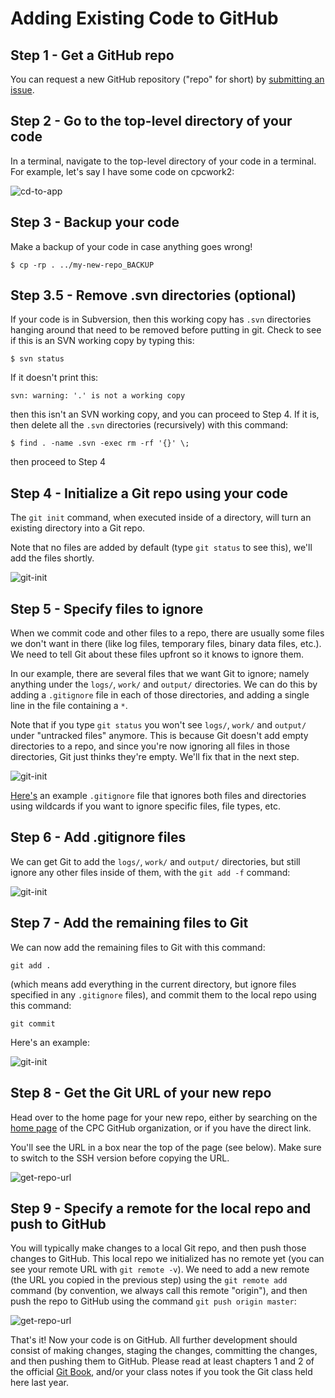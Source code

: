 Adding Existing Code to GitHub
==============================

Step 1 - Get a GitHub repo
--------------------------

You can request a new GitHub repository ("repo" for short) by [submitting an issue](https://github.com/noaa-nws-cpc/github/issues/new?template=new_repo.md&title=New+GitHub+repo&labels=new+repo&assignee=mikecharles).

Step 2 - Go to the top-level directory of your code
---------------------------------------------------

In a terminal, navigate to the top-level directory of your code in a terminal. For example, let's say
I have some code on cpcwork2:

![cd-to-app](images/terminal_cd-to-app.png)

Step 3 - Backup your code
-------------------------

Make a backup of your code in case anything goes wrong!

    $ cp -rp . ../my-new-repo_BACKUP

Step 3.5 - Remove .svn directories (optional)
---------------------------------------------

If your code is in Subversion, then this working copy has `.svn` directories hanging around that need to be removed before putting in git. Check to see if this is an SVN working copy by typing this:

    $ svn status

If it doesn't print this:

```
svn: warning: '.' is not a working copy
```

then this isn't an SVN working copy, and you can proceed to Step 4. If it is, then delete all the `.svn` directories (recursively) with this command:

    $ find . -name .svn -exec rm -rf '{}' \;

then proceed to Step 4

Step 4 - Initialize a Git repo using your code
----------------------------------------------

The `git init` command, when executed inside of a directory, will turn an existing directory into a Git repo.

Note that no files are added by default (type `git status` to see this), we'll add the files shortly.

![git-init](images/terminal_git-init.png)

Step 5 - Specify files to ignore
--------------------------------

When we commit code and other files to a repo, there are usually some files we don't want in there (like log files, temporary files, binary data files, etc.). We need to tell Git about these files upfront so it knows to ignore them.

In our example, there are several files that we want Git to ignore; namely anything under the `logs/`, `work/` and `output/` directories. We can do this by adding a `.gitignore` file in each of those directories, and adding a single line in the file containing a `*`.

Note that if you type `git status` you won't see `logs/`, `work/` and `output/` under "untracked files" anymore. This is because Git doesn't add empty directories to a repo, and since you're now ignoring all files in those directories, Git just thinks they're empty. We'll fix that in the next step.

![git-init](images/terminal_git-ignore.png)

[Here's](https://github.com/github/gitignore/blob/master/Python.gitignore) an example `.gitignore` file that ignores both files and directories using wildcards if you want to ignore specific files, file types, etc.

Step 6 - Add .gitignore files
-----------------------------

We can get Git to add the `logs/`, `work/` and `output/` directories, but still ignore any other files inside of them, with the `git add -f` command:

![git-init](images/terminal_git-add-gitignores.png)

Step 7 - Add the remaining files to Git
---------------------------------------

We can now add the remaining files to Git with this command:

    git add .

(which means add everything in the current directory, but ignore files specified in any `.gitignore` files), and commit them to the local repo using this command:

    git commit

Here's an example:

![git-init](images/terminal_git-add-remaining-and-commit.png)

Step 8 - Get the Git URL of your new repo
-----------------------------------------

Head over to the home page for your new repo, either by searching on the [home page](https://github.com/noaa-nws-cpc) of the CPC GitHub organization, or if you have the direct link.

You'll see the URL in a box near the top of the page (see below). Make sure to switch to the SSH version before copying the URL.

![get-repo-url](images/browser_get-repo-url.png)

Step 9 - Specify a remote for the local repo and push to GitHub
---------------------------------------------------------------

You will typically make changes to a local Git repo, and then push those changes to GitHub. This local repo we initialized has no remote yet (you can see your remote URL with `git remote -v`). We need to add a new remote (the URL you copied in the previous step) using the `git remote add` command (by convention, we always call this remote "origin"), and then push the repo to GitHub using the command `git push origin master`:

![get-repo-url](images/terminal_git-add-remote-and-push.png)

That's it! Now your code is on GitHub. All further development should consist of making changes, staging the changes, committing the changes, and then pushing them to GitHub. Please read at least chapters 1 and 2 of the official [Git Book](https://git-scm.com/book/en/v2), and/or your class notes if you took the Git class held here last year.
